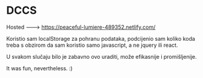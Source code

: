 # DCCS
Hosted ---> https://peaceful-lumiere-489352.netlify.com/


Koristio sam localStorage za pohranu podataka, podcijenio sam koliko koda treba s obzirom
da sam koristio samo javascript, a ne jquery ili react.

U svakom slučaju bilo je zabavno ovo uraditi, može efikasnije i promišljenije.

It was fun, nevertheless. :)
